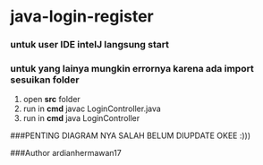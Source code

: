 # java-login-register

### untuk user IDE intelJ langsung start
### untuk yang lainya mungkin errornya karena ada **import** sesuikan folder

1. open **src** folder 
2. run in **cmd** javac LoginController.java
3. run in **cmd** java LoginController
 
###PENTING DIAGRAM NYA SALAH BELUM DIUPDATE OKEE :)))

###Author  ardianhermawan17